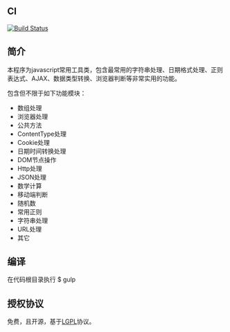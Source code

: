 ## CI ##

[![Build Status](https://travis-ci.org/xucongli1989/XJsTool.svg?branch=master)](https://travis-ci.org/xucongli1989/XJsTool)

## 简介 ##
 本程序为javascript常用工具类，包含最常用的字符串处理、日期格式处理、正则表达式、AJAX、数据类型转换、浏览器判断等非常实用的功能。

 包含但不限于如下功能模块：
 
 - 数组处理
 - 浏览器处理
 - 公共方法
 - ContentType处理
 - Cookie处理
 - 日期时间转换处理
 - DOM节点操作
 - Http处理
 - JSON处理
 - 数学计算
 - 移动端判断
 - 随机数
 - 常用正则
 - 字符串处理
 - URL处理
 - 其它

## 编译 ##
 在代码根目录执行 $ gulp

## 授权协议 ##
 免费，且开源，基于[LGPL](https://raw.githubusercontent.com/xucongli1989/XJsTool/master/LICENSE)协议。


